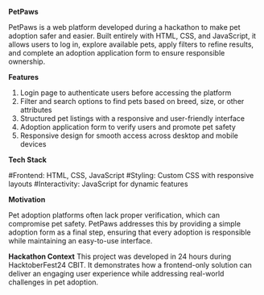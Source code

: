 **PetPaws**

PetPaws is a web platform developed during a hackathon to make pet adoption safer and easier. Built entirely with HTML, CSS, and JavaScript, it allows users to log in, explore available pets, apply filters to refine results, and complete an adoption application form to ensure responsible ownership.

**Features**

1. Login page to authenticate users before accessing the platform
2. Filter and search options to find pets based on breed, size, or other attributes
3. Structured pet listings with a responsive and user-friendly interface
4. Adoption application form to verify users and promote pet safety
5. Responsive design for smooth access across desktop and mobile devices

**Tech Stack**

#Frontend: HTML, CSS, JavaScript
#Styling: Custom CSS with responsive layouts
#Interactivity: JavaScript for dynamic features

**Motivation**

Pet adoption platforms often lack proper verification, which can compromise pet safety. PetPaws addresses this by providing a simple adoption form as a final step, ensuring that every adoption is responsible while maintaining an easy-to-use interface.

**Hackathon Context**
This project was developed in 24 hours during HacktoberFest24 CBIT.
It demonstrates how a frontend-only solution can deliver an engaging user experience while addressing real-world challenges in pet adoption.
